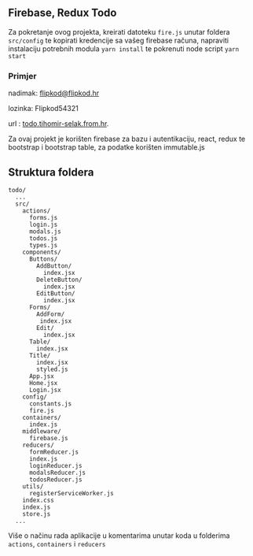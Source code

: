 ## Firebase, Redux Todo

Za pokretanje ovog projekta, kreirati datoteku `fire.js` unutar foldera `src/config` te kopirati kredencije sa vašeg firebase računa, napraviti instalaciju potrebnih modula `yarn install` te pokrenuti node script `yarn start`


### Primjer 

nadimak: flipkod@flipkod.hr 

lozinka: Flipkod54321

url : [todo.tihomir-selak.from.hr](http://todo.tihomir-selak.from.hr/).

Za ovaj projekt je korišten firebase za bazu i autentikaciju, react, redux te bootstrap i bootstrap table, za podatke korišten immutable.js

## Struktura foldera

```
todo/
  ...
  src/
    actions/
      forms.js
      login.js
      modals.js
      todos.js
      types.js
    components/
      Buttons/
        AddButton/
          index.jsx
        DeleteButton/
          index.jsx
        EditButton/
          index.jsx
      Forms/
        AddForm/
         index.jsx
        Edit/
          index.jsx
      Table/
        index.jsx
      Title/
        index.jsx
        styled.js
      App.jsx
      Home.jsx
      Login.jsx
    config/
      constants.js
      fire.js
    containers/
      index.js
    middleware/
      firebase.js
    reducers/
      formReducer.js
      index.js
      loginReducer.js
      modalsReducer.js
      todosReducer.js
    utils/
      registerServiceWorker.js
    index.css
    index.js
    store.js
  ...
```

Više o načinu rada aplikacije u komentarima unutar koda u folderima `actions`, `containers` i `reducers`
